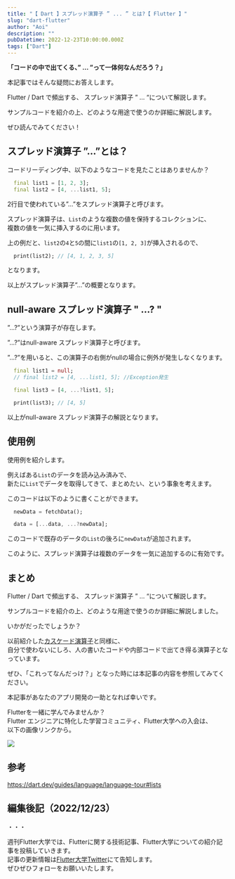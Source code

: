 ```yaml
---
title: "【 Dart 】スプレッド演算子 ” ... ” とは?【 Flutter 】"
slug: "dart-flutter"
author: "Aoi"
description: ""
pubDatetime: 2022-12-23T10:00:00.000Z
tags: ["Dart"]
---
```


**「コードの中で出てくる、” ... ”って一体何なんだろう？」**

本記事ではそんな疑問にお答えします。

Flutter / Dart で頻出する、 スプレッド演算子 ” ... “について解説します。

サンプルコードを紹介の上、どのような用途で使うのか詳細に解説します。

ぜひ読んでみてください！

## スプレッド演算子 ”...”とは？

コードリーディング中、以下のようなコードを見たことはありませんか？

```dart
  final list1 = [1, 2, 3];
  final list2 = [4, ...list1, 5];
```

2行目で使われている”...”をスプレッド演算子と呼びます。

スプレッド演算子は、`List`のような複数の値を保持するコレクションに、  
複数の値を一気に挿入するのに用います。

上の例だと、`list2`の`4`と`5`の間に`list1`の`[1, 2, 3]`が挿入されるので、

```dart
  print(list2); // [4, 1, 2, 3, 5]
```

となります。

以上がスプレッド演算子”...”の概要となります。

## null-aware スプレッド演算子 " ...? "

”...?”という演算子が存在します。

”...?”はnull-aware スプレッド演算子と呼びます。

”...?”を用いると、この演算子の右側がnullの場合に例外が発生しなくなります。

```dart
  final list1 = null;
  // final list2 = [4, ...list1, 5]; //Exception発生

  final list3 = [4, ...?list1, 5];

  print(list3); // [4, 5]
```

以上がnull-aware スプレッド演算子の解説となります。

## 使用例

使用例を紹介します。

例えばある`List`のデータを読み込み済みで、  
新たに`List`でデータを取得してきて、まとめたい、という事象を考えます。

このコードは以下のように書くことができます。

```dart
  newData = fetchData();

  data = [...data, ...?newData];
```

このコードで既存のデータの`List`の後ろに`newData`が追加されます。

このように、スプレッド演算子は複数のデータを一気に追加するのに有効です。

## まとめ

Flutter / Dart で頻出する、 スプレッド演算子 ” ... “について解説します。

サンプルコードを紹介の上、どのような用途で使うのか詳細に解説しました。

いかがだったでしょうか？

以前紹介した[カスケード演算子](https://blog.flutteruniv.com/dart-cascades/)と同様に、  
自分で使わないにしろ、人の書いたコードや内部コードで出てき得る演算子となっています。

ぜひ、「これってなんだっけ？」となった時には本記事の内容を参照してみてください。

本記事があなたのアプリ開発の一助となれば幸いです。

Flutterを一緒に学んでみませんか？  
Flutter エンジニアに特化した学習コミュニティ、Flutter大学への入会は、  
以下の画像リンクから。

[![](https://blog.flutteruniv.com/wp-content/uploads/2022/07/Flutter大学バナー.png)](//flutteruniv.com)

## 参考

https://dart.dev/guides/language/language-tour#lists

## 編集後記（2022/12/23）

・・・

週刊Flutter大学では、Flutterに関する技術記事、Flutter大学についての紹介記事を投稿していきます。  
記事の更新情報は[Flutter大学Twitter](https://twitter.com/FlutterUniv)にて告知します。  
ぜひぜひフォローをお願いいたします。